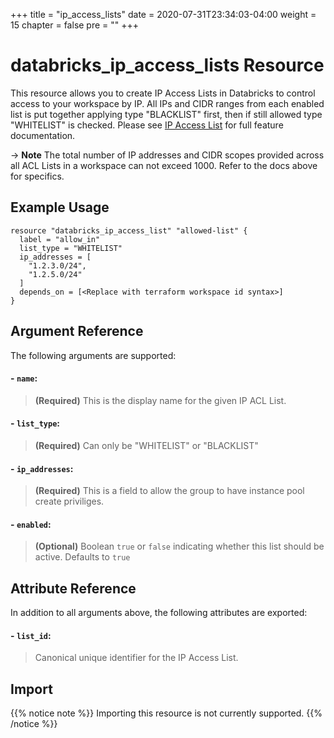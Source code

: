 +++
title = "ip_access_lists"
date = 2020-07-31T23:34:03-04:00
weight = 15
chapter = false
pre = ""
+++

# databricks_ip_access_lists Resource

This resource allows you to create IP Access Lists in Databricks to control access to your workspace by IP. All IPs and CIDR ranges from each enabled list is put together applying type "BLACKLIST" first, then if still allowed type "WHITELIST" is checked.  Please see [IP Access List](https://docs.databricks.com/security/network/ip-access-list.html) for full feature documentation.

-> **Note** The total number of IP addresses and CIDR scopes provided across all ACL Lists in a workspace can not exceed 1000.  Refer to the docs above for specifics.

## Example Usage

```hcl
resource "databricks_ip_access_list" "allowed-list" {
  label = "allow_in"
  list_type = "WHITELIST"
  ip_addresses = [
    "1.2.3.0/24",
    "1.2.5.0/24"
  ]
  depends_on = [<Replace with terraform workspace id syntax>]
}
```
## Argument Reference

The following arguments are supported:

#### - `name`:
> **(Required)**  This is the display name for the given IP ACL List.

#### - `list_type`:
> **(Required)** Can only be "WHITELIST" or "BLACKLIST"

#### - `ip_addresses`:
> **(Required)** This is a field to allow the group to have instance pool create priviliges.

#### - `enabled`:
> **(Optional)** Boolean `true` or `false` indicating whether this list should be active.  Defaults to `true`

## Attribute Reference

In addition to all arguments above, the following attributes are exported:

#### - `list_id`:
> Canonical unique identifier for the IP Access List.

## Import

{{% notice note %}}
Importing this resource is not currently supported.
{{% /notice %}}